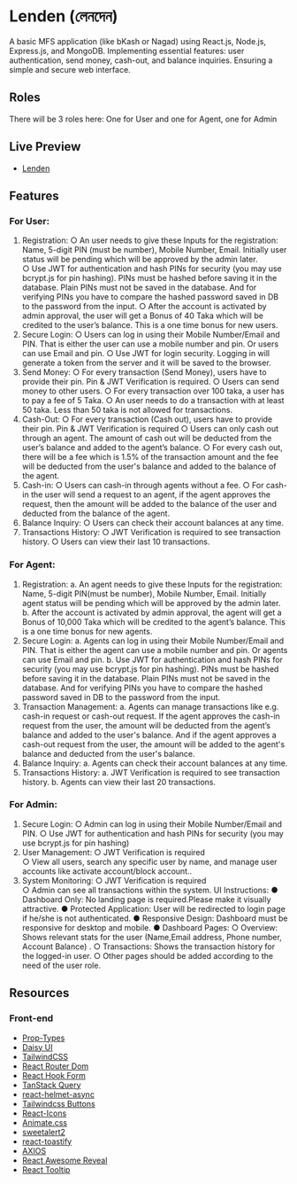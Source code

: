 # Lenden (লেনদেন)

A basic MFS application (like bKash or Nagad) using React.js, Node.js, Express.js, and MongoDB. Implementing essential features: user authentication, send money, cash-out, and balance inquiries. Ensuring a simple and secure web interface.

## Roles

There will be 3 roles here: One for User and one for Agent, one for Admin

## Live Preview

- [Lenden]()

## Features

### For User:

1.	Registration:
○	An user needs to give these Inputs for the registration: Name, 5-digit PIN (must be number), Mobile Number, Email. Initially user status will be pending which will be approved by the admin later.  
○	Use JWT for authentication and hash PINs for security (you may use bcrypt.js for pin hashing). PINs must be hashed before saving it in the database. Plain PINs must not be saved in the database. And for verifying PINs you have to compare the hashed password saved in DB to the password from the input.
○	After the account is activated by admin approval, the user will get a  Bonus of  40 Taka which will be credited to the user’s balance. This is a one time bonus for new users.
2.	Secure Login:
○	Users can log in using their Mobile Number/Email and PIN. That is either the user can use a mobile number and pin. Or users can use Email and pin.
○	Use JWT for login security. Logging in will generate a token from the server and it will be saved to the browser.
3.	Send Money:
○	For every transaction (Send Money), users have to provide their pin. Pin & JWT Verification is required.
○	Users can send money to other users.
○	For every transaction over 100 taka, a user has to pay a fee of 5 Taka.
○	An user needs to do a transaction with at least 50 taka. Less than 50 taka is not allowed for transactions. 
4.	Cash-Out:
○	For every transaction (Cash out), users have to provide their pin. Pin & JWT Verification is required
○	Users can only cash out through an agent. The amount of cash out will be deducted from the user’s balance and added to the agent’s balance.
○	For every cash out, there will be a fee which is 1.5% of the transaction amount and the fee will be deducted from the user's balance and  added to the balance of the agent.
5.	Cash-in:
○	Users can cash-in through agents without a fee. 
○	For cash-in the user will send a request to an agent, if the agent approves the request, then the amount will be added to the balance of the user and deducted from the balance of the agent.
6.	Balance Inquiry:
○	Users can check their account balances at any time.
7.	Transactions History:
○	JWT Verification is required to see transaction history.
○	Users can view their last 10 transactions.

### For Agent:

1.	Registration:
a.	An agent needs to give these Inputs for the registration: Name, 5-digit PIN(must be number), Mobile Number, Email. Initially agent status will be pending which will be approved by the admin later.  
b.	After the account is activated by admin approval, the agent will get a  Bonus of  10,000 Taka which will be credited to the agent’s balance. This is a one time bonus for new agents.
2.	Secure Login:
a.	Agents can log in using their Mobile Number/Email and PIN. That is either the agent can use a mobile number and pin. Or agents can use Email and pin.
b.	Use JWT for authentication and hash PINs for security (you may use bcrypt.js for pin hashing). PINs must be hashed before saving it in the database. Plain PINs must not be saved in the database. And for verifying PINs you have to compare the hashed password saved in DB to the password from the input.
3.	Transaction Management:
a.	Agents can manage transactions like e.g. cash-in request or cash-out request. If the agent approves the cash-in request from the user, the amount will be deducted from the agent’s balance and added to the user's balance. And if the agent approves a cash-out request from the user, the amount will be added to the agent's balance and deducted from the user's balance.
4.	Balance Inquiry:
a.	Agents can check their account balances at any time.
5.	Transactions History:
a.	JWT Verification is required to see transaction history.
b.	Agents can view their last 20 transactions.

### For Admin:

1.	Secure Login:
○	Admin can log in using their Mobile Number/Email and PIN.
○	Use JWT for authentication and hash PINs for security (you may use bcrypt.js for pin hashing) 
2.	User Management:
○	JWT Verification is required 	
○	View all users, search any specific user by name, and manage user accounts like activate account/block account.. 
3.	System Monitoring:
○	JWT Verification is required 	
○	Admin can see all transactions within the system.
UI Instructions:
●	Dashboard Only: No landing page is required.Please make it visually attractive.
●	Protected Application: User will be redirected to login page if he/she is not authenticated.
●	Responsive Design: Dashboard must be responsive for desktop and mobile.
●	Dashboard Pages:
○	Overview: Shows relevant stats for the user (Name,Email address, Phone number, Account Balance) .
○	Transactions: Shows the transaction history for the logged-in user.
○	Other pages should be added according to the need of the user role.




## Resources

### Front-end

- [Prop-Types](https://www.npmjs.com/package/prop-types)
- [Daisy UI](https://daisyui.com/)
- [TailwindCSS](https://tailwindcss.com/)
- [React Router Dom](https://reactrouter.com/en/main)
- [React Hook Form](https://react-hook-form.com/)
- [TanStack Query](https://www.npmjs.com/package/@tanstack/react-query)
- [react-helmet-async](https://www.npmjs.com/package/react-helmet-async)
- [Tailwindcss Buttons](https://devdojo.com/tailwindcss/buttons)
- [React-Icons](https://react-icons.github.io/react-icons/)
- [Animate.css](https://animate.style/)
- [sweetalert2](https://sweetalert2.github.io/#download)
- [react-toastify](https://www.npmjs.com/package/react-toastify)
- [AXIOS](https://axios-http.com/docs/intro)
- [React Awesome Reveal](https://www.npmjs.com/package/react-awesome-reveal)
- [React Tooltip](https://react-tooltip.com)
